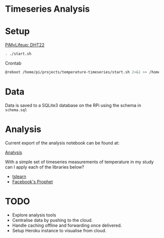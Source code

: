 # Timeseries Analysis

# Setup

[PiMyLifeup: DHT22](https://pimylifeup.com/raspberry-pi-humidity-sensor-dht22/)

```bash
. ./start.sh
```

Crontab

```bash
@reboot /home/pi/projects/temperature-timeseries/start.sh 2>&1 >> /home/pi/projects/temperature-timeseries.log
```

# Data

Data is saved to a SQLite3 database on the RPi using the schema in `schema.sql`

# Analysis

Current export of the analysis notebook can be found at:

[Analysis](https://joshpeak.net/temperature-timeseries/analysis.html)

With a simple set of timeseries measurements of temperature in my study can I apply
each of the libraries below?

 - [tslearn](https://tslearn.readthedocs.io/en/latest/)
 - [Facebook's Prophet](https://facebook.github.io/prophet/docs/quick_start.html)

# TODO
 - Explore analysis tools
 - Centralise data by pushing to the cloud.
 - Handle caching offline and forwarding once delivered.
 - Setup Heroku instance to visualise from cloud.
